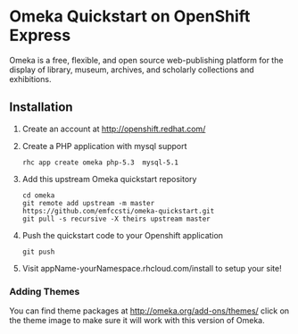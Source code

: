 # Omeka Quickstart on OpenShift Express #
Omeka is a free, flexible, and open source web-publishing platform for the display of library, museum, archives, and scholarly collections and exhibitions.

## Installation ##

1. Create an account at http://openshift.redhat.com/
 
1. Create a PHP application with mysql support

    ```
    rhc app create omeka php-5.3  mysql-5.1
    ```

1. Add this upstream Omeka quickstart repository
     
     ```
     cd omeka
     git remote add upstream -m master https://github.com/emfccsti/omeka-quickstart.git 
     git pull -s recursive -X theirs upstream master
     ```
1. Push the quickstart code to your Openshift application
     
     ```
     git push
     ```

1. Visit appName-yourNamespace.rhcloud.com/install to setup your site!

### Adding Themes ###
You can find theme packages at http://omeka.org/add-ons/themes/ 
click on the theme image to make sure it will work with this version of Omeka.
